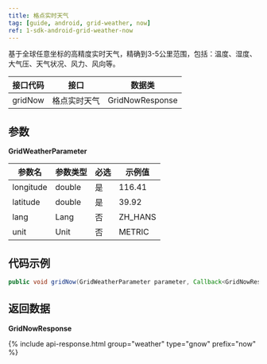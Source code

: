 ```yaml
---
title: 格点实时天气
tag: [guide, android, grid-weather, now]
ref: 1-sdk-android-grid-weather-now
---
```


基于全球任意坐标的高精度实时天气，精确到3-5公里范围，包括：温度、湿度、大气压、天气状况、风力、风向等。

| 接口代码          | 接口     | 数据类             |
| --------------------------- | ---- | ------------------ |
| gridNow | 格点实时天气| GridNowResponse |


## 参数 

**GridWeatherParameter**

| 参数名   | 参数类型 | 必选 | 示例值 |
| -------- | -------- | ---- | ------ |
| longitude | double | 是 | 116.41 |
| latitude | double | 是 | 39.92 |
| lang | Lang | 否 | ZH_HANS |
| unit | Unit | 否 | METRIC |

## 代码示例

```java
public void gridNow(GridWeatherParameter parameter, Callback<GridNowResponse> callback);
```

## 返回数据

**GridNowResponse**

{% include api-response.html group="weather" type="gnow" prefix="now"  %}
